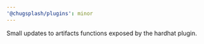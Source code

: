 ```yaml
---
'@chugsplash/plugins': minor
---
```


Small updates to artifacts functions exposed by the hardhat plugin.
